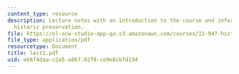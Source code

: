 ```yaml
---
content_type: resource
description: Lecture notes with an introduction to the course and information about
  historic preservation.
file: https://ol-ocw-studio-app-qa.s3.amazonaws.com/courses/11-947-history-and-theory-of-historic-preservation-spring-2007/eb6f4daac2a5a86702f0ce9e8cbfd194_lect1.pdf
file_type: application/pdf
resourcetype: Document
title: lect1.pdf
uid: eb6f4daa-c2a5-a867-02f0-ce9e8cbfd194
---
```

